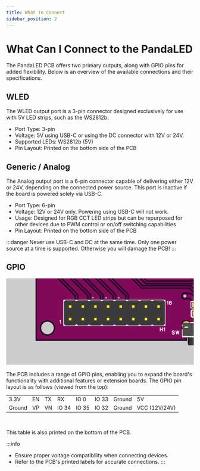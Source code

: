 ```yaml
---
title: What To Connect
sidebar_position: 2
---
```


# What Can I Connect to the PandaLED

The PandaLED PCB offers two primary outputs, along with GPIO pins for added flexibility. 
Below is an overview of the available connections and their specifications.


## WLED

The WLED output port is a 3-pin connector designed exclusively for use with 5V LED strips, such as the WS2812b.

- Port Type: 3-pin
- Voltage: 5V using USB-C or using the DC connector with 12V or 24V.
- Supported LEDs: WS2812b (5V)
- Pin Layout: Printed on the bottom side of the PCB


## Generic / Analog

The Analog output port is a 6-pin connector capable of delivering either 12V or 24V, depending on the connected power source. This port is inactive if the board is powered solely via USB-C.

- Port Type: 6-pin
- Voltage: 12V or 24V only. Powering using USB-C will not work.
- Usage: Designed for RGB CCT LED strips but can be repurposed for other devices due to PWM control or on/off switching capabilities
- Pin Layout: Printed on the bottom side of the PCB

:::danger
Never use USB-C and DC at the same time. Only one power source at a time is supported. Otherwise you will damage the PCB!
:::


## GPIO

![](/img/gpio%20pins.png)

The PCB includes a range of GPIO pins, enabling you to expand the board's functionality with additional features or extension boards. 
The GPIO pin layout is as follows (viewed from the top):

<table>
    <tr>
        <td>3.3V</td>
        <td>EN</td>
        <td>TX</td>
        <td>RX</td>
        <td>IO 0</td>
        <td>IO 33</td>
        <td>Ground</td>
        <td>5V</td>
    </tr>
    <tr>
        <td>Ground</td>
        <td>VP</td>
        <td>VN</td>
        <td>IO 34</td>
        <td>IO 35</td>
        <td>IO 32</td>
        <td>Ground</td>
        <td>VCC (12V/24V)</td>
    </tr>
</table>
<br/>

This table is also printed on the bottom of the PCB.


:::info
- Ensure proper voltage compatibility when connecting devices.
- Refer to the PCB's printed labels for accurate connections.
:::
